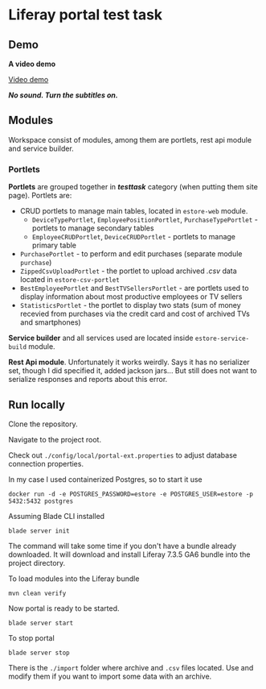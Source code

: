 
# Liferay portal test task

## Demo 

**A video demo**

[Video demo](https://www.youtube.com/watch?v=8jDP9AfYvAE) 

***No sound. Turn the subtitles on.***

## Modules

Workspace consist of modules, among them are portlets, rest api module and service builder.

### Portlets

**Portlets** are grouped together in ***testtask*** category (when putting them site page). Portlets are:
- CRUD portlets to manage main tables, located in `estore-web` module. 
    - `DeviceTypePortlet`, `EmployeePositionPortlet`, `PurchaseTypePortlet` - portlets to manage secondary tables
    - `EmployeeCRUDPortlet`, `DeviceCRUDPortlet` - portlets to manage primary table
- `PurchasePortlet` - to perform and edit purchases (separate module `purchase`)
- `ZippedCsvUploadPortlet` - the portlet to upload archived *.csv* data located in `estore-csv-portlet`
- `BestEmployeePortlet` and `BestTVSellersPortlet` - are portlets used to display information about most productive employees or TV sellers
- `StatisticsPortlet` - the portlet to display two stats (sum of money recevied from purchases via the credit card and cost of archived TVs and smartphones)

**Service builder** and all services used are located inside `estore-service-build` module.

**Rest Api module**. Unfortunately it works weirdly. Says it has no serializer set,
though I did specified it, added jackson jars... But still does not want to serialize responses and reports about this error.
## Run locally

Clone the repository.

Navigate to the project root.

Check out `./config/local/portal-ext.properties` to adjust database connection properties.

In my case I used containerized Postgres, so to start it use

`docker run -d -e POSTGRES_PASSWORD=estore -e POSTGRES_USER=estore -p 5432:5432 postgres`

Assuming Blade CLI installed

`blade server init`

The command will take some time if you don't have a bundle already downloaded. 
It will download and install Liferay 7.3.5 GA6 bundle into the project directory.

To load modules into the Liferay bundle

`mvn clean verify`

Now portal is ready to be started.

`blade server start`

To stop portal

`blade server stop`

There is the `./import` folder where archive and `.csv` files located. Use and modify them if you want to import some data with an archive.



